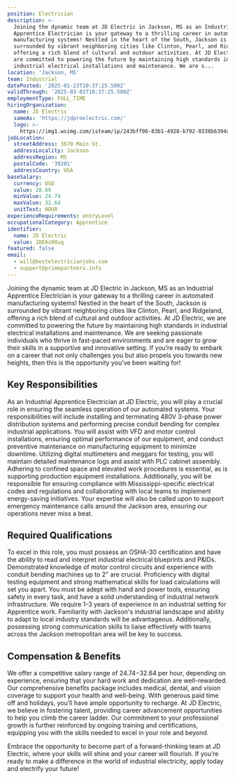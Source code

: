 ```yaml
---
position: Electrician
description: >-
  Joining the dynamic team at JD Electric in Jackson, MS as an Industrial
  Apprentice Electrician is your gateway to a thrilling career in automated
  manufacturing systems! Nestled in the heart of the South, Jackson is
  surrounded by vibrant neighboring cities like Clinton, Pearl, and Ridgeland,
  offering a rich blend of cultural and outdoor activities. At JD Electric, we
  are committed to powering the future by maintaining high standards in
  industrial electrical installations and maintenance. We are s...
location: 'Jackson, MS'
team: Industrial
datePosted: '2025-01-23T10:37:25.500Z'
validThrough: '2025-03-01T10:37:25.500Z'
employmentType: FULL_TIME
hiringOrganization:
  name: JD Electric
  sameAs: 'https://jdproelectric.com/'
  logo: >-
    https://img1.wsimg.com/isteam/ip/243bff06-83b1-4928-b792-0338b6394a0b/logo/f2643ee5-278f-40f6-b108-dfc392a3d6fa.png/:/rs=w:662,h:160,cg:true,m/cr=w:662,h:160/qt=q:95
jobLocation:
  streetAddress: 3670 Main St.
  addressLocality: Jackson
  addressRegion: MS
  postalCode: '39201'
  addressCountry: USA
baseSalary:
  currency: USD
  value: 28.69
  minValue: 24.74
  maxValue: 32.64
  unitText: HOUR
experienceRequirements: entryLevel
occupationalCategory: Apprentice
identifier:
  name: JD Electric
  value: JDE6z08uq
featured: false
email:
  - will@bestelectricianjobs.com
  - support@primepartners.info
---
```




Joining the dynamic team at JD Electric in Jackson, MS as an Industrial Apprentice Electrician is your gateway to a thrilling career in automated manufacturing systems! Nestled in the heart of the South, Jackson is surrounded by vibrant neighboring cities like Clinton, Pearl, and Ridgeland, offering a rich blend of cultural and outdoor activities. At JD Electric, we are committed to powering the future by maintaining high standards in industrial electrical installations and maintenance. We are seeking passionate individuals who thrive in fast-paced environments and are eager to grow their skills in a supportive and innovative setting. If you’re ready to embark on a career that not only challenges you but also propels you towards new heights, then this is the opportunity you’ve been waiting for!

## Key Responsibilities
As an Industrial Apprentice Electrician at JD Electric, you will play a crucial role in ensuring the seamless operation of our automated systems. Your responsibilities will include installing and terminating 480V 3-phase power distribution systems and performing precise conduit bending for complex industrial applications. You will assist with VFD and motor control installations, ensuring optimal performance of our equipment, and conduct preventive maintenance on manufacturing equipment to minimize downtime. Utilizing digital multimeters and meggars for testing, you will maintain detailed maintenance logs and assist with PLC cabinet assembly. Adhering to confined space and elevated work procedures is essential, as is supporting production equipment installations. Additionally, you will be responsible for ensuring compliance with Mississippi-specific electrical codes and regulations and collaborating with local teams to implement energy-saving initiatives. Your expertise will also be called upon to support emergency maintenance calls around the Jackson area, ensuring our operations never miss a beat.

## Required Qualifications
To excel in this role, you must possess an OSHA-30 certification and have the ability to read and interpret industrial electrical blueprints and P&IDs. Demonstrated knowledge of motor control circuits and experience with conduit bending machines up to 2" are crucial. Proficiency with digital testing equipment and strong mathematical skills for load calculations will set you apart. You must be adept with hand and power tools, ensuring safety in every task, and have a solid understanding of industrial network infrastructure. We require 1-3 years of experience in an industrial setting for Apprentice work. Familiarity with Jackson's industrial landscape and ability to adapt to local industry standards will be advantageous. Additionally, possessing strong communication skills to liaise effectively with teams across the Jackson metropolitan area will be key to success.

## Compensation & Benefits
We offer a competitive salary range of $24.74-$32.64 per hour, depending on experience, ensuring that your hard work and dedication are well-rewarded. Our comprehensive benefits package includes medical, dental, and vision coverage to support your health and well-being. With generous paid time off and holidays, you’ll have ample opportunity to recharge. At JD Electric, we believe in fostering talent, providing career advancement opportunities to help you climb the career ladder. Our commitment to your professional growth is further reinforced by ongoing training and certifications, equipping you with the skills needed to excel in your role and beyond.

Embrace the opportunity to become part of a forward-thinking team at JD Electric, where your skills will shine and your career will flourish. If you’re ready to make a difference in the world of industrial electricity, apply today and electrify your future!
